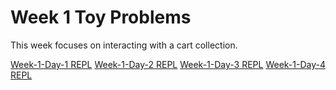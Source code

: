 # Week 1 Toy Problems

This week focuses on interacting with a cart collection.

[Week-1-Day-1 REPL](https://repl.it/@steven_isbell/Week-1-Day-1)
[Week-1-Day-2 REPL](https://repl.it/@steven_isbell/Week-1-Day-2)
[Week-1-Day-3 REPL](https://repl.it/@steven_isbell/Week-1-Day-3)
[Week-1-Day-4 REPL](https://repl.it/@steven_isbell/Week-1-Day-4)
